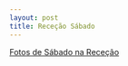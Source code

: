 ```yaml
---
layout: post
title: Receção Sábado
---
```

[Fotos de Sábado na Receção](https://www.facebook.com/media/set/?set=a.407335054940337&type=3)